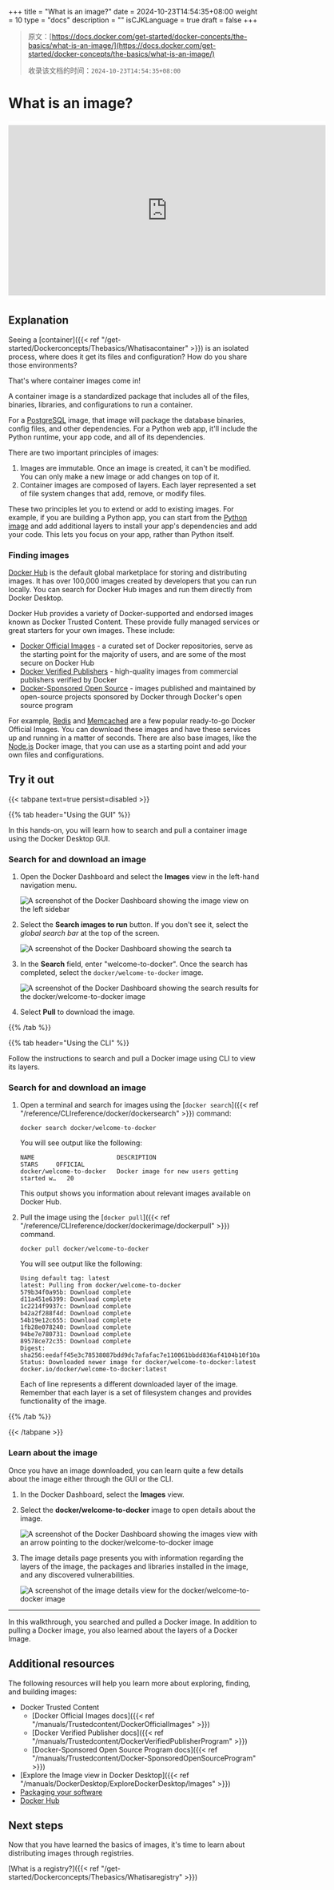 +++
title = "What is an image?"
date = 2024-10-23T14:54:35+08:00
weight = 10
type = "docs"
description = ""
isCJKLanguage = true
draft = false
+++

> 原文：[https://docs.docker.com/get-started/docker-concepts/the-basics/what-is-an-image/](https://docs.docker.com/get-started/docker-concepts/the-basics/what-is-an-image/)
>
> 收录该文档的时间：`2024-10-23T14:54:35+08:00`

# What is an image?

<iframe id="youtube-player-NyvT9REqLe4" data-video-id="NyvT9REqLe4" class="youtube-video aspect-video h-fit w-full py-2" frameborder="0" allowfullscreen="" allow="accelerometer; autoplay; clipboard-write; encrypted-media; gyroscope; picture-in-picture; web-share" referrerpolicy="strict-origin-when-cross-origin" title="Docker concepts - What is an image?" width="100%" height="100%" src="https://www.youtube.com/embed/NyvT9REqLe4?rel=0&amp;iv_load_policy=3&amp;enablejsapi=1&amp;origin=https%3A%2F%2Fdocs.docker.com&amp;widgetid=1" data-gtm-yt-inspected-24="true" style="--tw-border-spacing-x: 0; --tw-border-spacing-y: 0; --tw-translate-x: 0; --tw-translate-y: 0; --tw-rotate: 0; --tw-skew-x: 0; --tw-skew-y: 0; --tw-scale-x: 1; --tw-scale-y: 1; --tw-pan-x: ; --tw-pan-y: ; --tw-pinch-zoom: ; --tw-scroll-snap-strictness: proximity; --tw-gradient-from-position: ; --tw-gradient-via-position: ; --tw-gradient-to-position: ; --tw-ordinal: ; --tw-slashed-zero: ; --tw-numeric-figure: ; --tw-numeric-spacing: ; --tw-numeric-fraction: ; --tw-ring-inset: ; --tw-ring-offset-width: 0px; --tw-ring-offset-color: #fff; --tw-ring-color: rgb(59 130 246 / 0.5); --tw-ring-offset-shadow: 0 0 #0000; --tw-ring-shadow: 0 0 #0000; --tw-shadow: 0 0 #0000; --tw-shadow-colored: 0 0 #0000; --tw-blur: ; --tw-brightness: ; --tw-contrast: ; --tw-grayscale: ; --tw-hue-rotate: ; --tw-invert: ; --tw-saturate: ; --tw-sepia: ; --tw-drop-shadow: ; --tw-backdrop-blur: ; --tw-backdrop-brightness: ; --tw-backdrop-contrast: ; --tw-backdrop-grayscale: ; --tw-backdrop-hue-rotate: ; --tw-backdrop-invert: ; --tw-backdrop-opacity: ; --tw-backdrop-saturate: ; --tw-backdrop-sepia: ; --tw-contain-size: ; --tw-contain-layout: ; --tw-contain-paint: ; --tw-contain-style: ; box-sizing: border-box; border-width: 0px; border-style: solid; border-color: initial; display: block; vertical-align: middle; aspect-ratio: 16 / 9; height: fit-content; width: 634.672px; padding-top: 0.5rem; padding-bottom: 0.5rem; color: rgb(0, 0, 0); font-family: &quot;Roboto Flex&quot;, system-ui, -apple-system, BlinkMacSystemFont, &quot;Segoe UI&quot;, Oxygen, Ubuntu, Cantarell, &quot;Open Sans&quot;, &quot;Helvetica Neue&quot;, sans-serif; font-size: 16px; font-style: normal; font-variant-ligatures: normal; font-variant-caps: normal; font-weight: 400; letter-spacing: normal; orphans: 2; text-align: start; text-indent: 0px; text-transform: none; widows: 2; word-spacing: 0px; -webkit-text-stroke-width: 0px; white-space: normal; background-color: rgb(255, 255, 255); text-decoration-thickness: initial; text-decoration-style: initial; text-decoration-color: initial;"></iframe>

## Explanation

Seeing a [container]({{< ref "/get-started/Dockerconcepts/Thebasics/Whatisacontainer" >}}) is an isolated process, where does it get its files and configuration? How do you share those environments?

That's where container images come in!

A container image is a standardized package that includes all of the files, binaries, libraries, and configurations to run a container.

For a [PostgreSQL](https://hub.docker.com/_/postgres) image, that image will package the database binaries, config files, and other dependencies. For a Python web app, it'll include the Python runtime, your app code, and all of its dependencies.

There are two important principles of images:

1. Images are immutable. Once an image is created, it can't be modified. You can only make a new image or add changes on top of it.
2. Container images are composed of layers. Each layer represented a set of file system changes that add, remove, or modify files.

These two principles let you to extend or add to existing images. For example, if you are building a Python app, you can start from the [Python image](https://hub.docker.com/_/python) and add additional layers to install your app's dependencies and add your code. This lets you focus on your app, rather than Python itself.

### Finding images

[Docker Hub](https://hub.docker.com/) is the default global marketplace for storing and distributing images. It has over 100,000 images created by developers that you can run locally. You can search for Docker Hub images and run them directly from Docker Desktop.

Docker Hub provides a variety of Docker-supported and endorsed images known as Docker Trusted Content. These provide fully managed services or great starters for your own images. These include:

- [Docker Official Images](https://hub.docker.com/search?q=&type=image&image_filter=official) - a curated set of Docker repositories, serve as the starting point for the majority of users, and are some of the most secure on Docker Hub
- [Docker Verified Publishers](https://hub.docker.com/search?q=&image_filter=store) - high-quality images from commercial publishers verified by Docker
- [Docker-Sponsored Open Source](https://hub.docker.com/search?q=&image_filter=open_source) - images published and maintained by open-source projects sponsored by Docker through Docker's open source program

For example, [Redis](https://hub.docker.com/_/redis) and [Memcached](https://hub.docker.com/_/memcached) are a few popular ready-to-go Docker Official Images. You can download these images and have these services up and running in a matter of seconds. There are also base images, like the [Node.js](https://hub.docker.com/_/node) Docker image, that you can use as a starting point and add your own files and configurations.

## Try it out

{{< tabpane text=true persist=disabled >}}

{{% tab header="Using the GUI" %}}

In this hands-on, you will learn how to search and pull a container image using the Docker Desktop GUI.

### Search for and download an image

1. Open the Docker Dashboard and select the **Images** view in the left-hand navigation menu.

   ![A screenshot of the Docker Dashboard showing the image view on the left sidebar](Whatisanimage_img/click-image.webp)

2. Select the **Search images to run** button. If you don't see it, select the *global search bar* at the top of the screen.

   ![A screenshot of the Docker Dashboard showing the search ta](Whatisanimage_img/search-image.webp)

3. In the **Search** field, enter "welcome-to-docker". Once the search has completed, select the `docker/welcome-to-docker` image.

   ![A screenshot of the Docker Dashboard showing the search results for the docker/welcome-to-docker image](Whatisanimage_img/select-image.webp)

4. Select **Pull** to download the image.

{{% /tab  %}}

{{% tab header="Using the CLI" %}}

Follow the instructions to search and pull a Docker image using CLI to view its layers.

### Search for and download an image

1. Open a terminal and search for images using the [`docker search`]({{< ref "/reference/CLIreference/docker/dockersearch" >}}) command:

   

   ```console
   docker search docker/welcome-to-docker
   ```

   You will see output like the following:

   

   ```console
   NAME                       DESCRIPTION                                     STARS     OFFICIAL
   docker/welcome-to-docker   Docker image for new users getting started w…   20
   ```

   This output shows you information about relevant images available on Docker Hub.

2. Pull the image using the [`docker pull`]({{< ref "/reference/CLIreference/docker/dockerimage/dockerpull" >}}) command.

   

   ```console
   docker pull docker/welcome-to-docker
   ```

   You will see output like the following:

   

   ```console
   Using default tag: latest
   latest: Pulling from docker/welcome-to-docker
   579b34f0a95b: Download complete
   d11a451e6399: Download complete
   1c2214f9937c: Download complete
   b42a2f288f4d: Download complete
   54b19e12c655: Download complete
   1fb28e078240: Download complete
   94be7e780731: Download complete
   89578ce72c35: Download complete
   Digest: sha256:eedaff45e3c78538087bdd9dc7afafac7e110061bbdd836af4104b10f10ab693
   Status: Downloaded newer image for docker/welcome-to-docker:latest
   docker.io/docker/welcome-to-docker:latest
   ```

   Each of line represents a different downloaded layer of the image. Remember that each layer is a set of filesystem changes and provides functionality of the image.

{{% /tab  %}}

{{< /tabpane >}}

### Learn about the image

Once you have an image downloaded, you can learn quite a few details about the image either through the GUI or the CLI.

1. In the Docker Dashboard, select the **Images** view.

2. Select the **docker/welcome-to-docker** image to open details about the image.

   ![A screenshot of the Docker Dashboard showing the images view with an arrow pointing to the docker/welcome-to-docker image](Whatisanimage_img/pulled-image.webp)

3. The image details page presents you with information regarding the layers of the image, the packages and libraries installed in the image, and any discovered vulnerabilities.

   ![A screenshot of the image details view for the docker/welcome-to-docker image](Whatisanimage_img/image-layers.webp)

------

In this walkthrough, you searched and pulled a Docker image. In addition to pulling a Docker image, you also learned about the layers of a Docker Image.

## Additional resources

The following resources will help you learn more about exploring, finding, and building images:

- Docker Trusted Content
  - [Docker Official Images docs]({{< ref "/manuals/Trustedcontent/DockerOfficialImages" >}})
  - [Docker Verified Publisher docs]({{< ref "/manuals/Trustedcontent/DockerVerifiedPublisherProgram" >}})
  - [Docker-Sponsored Open Source Program docs]({{< ref "/manuals/Trustedcontent/Docker-SponsoredOpenSourceProgram" >}})
- [Explore the Image view in Docker Desktop]({{< ref "/manuals/DockerDesktop/ExploreDockerDesktop/Images" >}})
- [Packaging your software](https://docs.docker.com/build/building/packaging/)
- [Docker Hub](https://hub.docker.com/)

## Next steps

Now that you have learned the basics of images, it's time to learn about distributing images through registries.

[What is a registry?]({{< ref "/get-started/Dockerconcepts/Thebasics/Whatisaregistry" >}})

